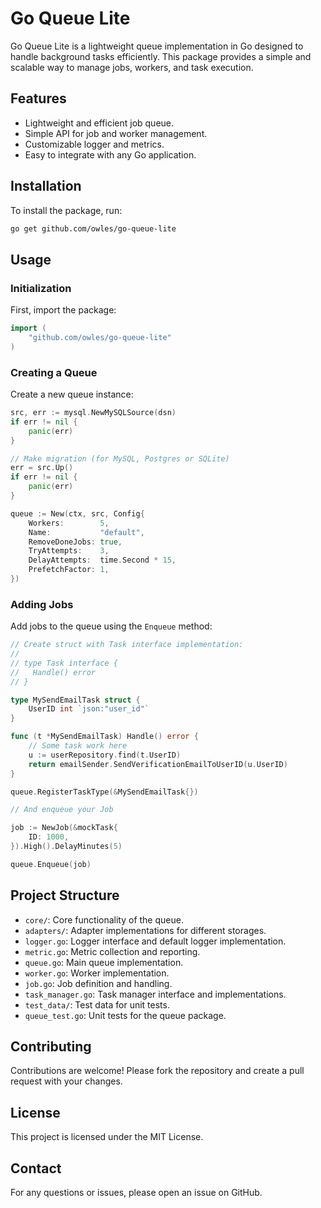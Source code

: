 # Go Queue Lite

Go Queue Lite is a lightweight queue implementation in Go designed to handle background tasks efficiently. This package provides a simple and scalable way to manage jobs, workers, and task execution.

## Features

- Lightweight and efficient job queue.
- Simple API for job and worker management.
- Customizable logger and metrics.
- Easy to integrate with any Go application.

## Installation

To install the package, run:

```bash
go get github.com/owles/go-queue-lite
```

## Usage

### Initialization

First, import the package:

```go
import (
    "github.com/owles/go-queue-lite"
)
```

### Creating a Queue

Create a new queue instance:

```go
src, err := mysql.NewMySQLSource(dsn)
if err != nil {
    panic(err)
}

// Make migration (for MySQL, Postgres or SQLite)
err = src.Up()
if err != nil {
    panic(err)
}

queue := New(ctx, src, Config{
    Workers:        5,
    Name:           "default",
    RemoveDoneJobs: true,
    TryAttempts:    3,
    DelayAttempts:  time.Second * 15,
    PrefetchFactor: 1,
})
```

### Adding Jobs

Add jobs to the queue using the `Enqueue` method:

```go
// Create struct with Task interface implementation:
//
// type Task interface {
//   Handle() error
// }

type MySendEmailTask struct {
    UserID int `json:"user_id"`
}

func (t *MySendEmailTask) Handle() error {
	// Some task work here
	u := userRepository.find(t.UserID)
	return emailSender.SendVerificationEmailToUserID(u.UserID)
}

queue.RegisterTaskType(&MySendEmailTask{})

// And enqueue your Job

job := NewJob(&mockTask{
    ID: 1000,
}).High().DelayMinutes(5)

queue.Enqueue(job)
```

## Project Structure

- `core/`: Core functionality of the queue.
- `adapters/`: Adapter implementations for different storages.
- `logger.go`: Logger interface and default logger implementation.
- `metric.go`: Metric collection and reporting.
- `queue.go`: Main queue implementation.
- `worker.go`: Worker implementation.
- `job.go`: Job definition and handling.
- `task_manager.go`: Task manager interface and implementations.
- `test_data/`: Test data for unit tests.
- `queue_test.go`: Unit tests for the queue package.

## Contributing

Contributions are welcome! Please fork the repository and create a pull request with your changes.

## License

This project is licensed under the MIT License.

## Contact

For any questions or issues, please open an issue on GitHub.

